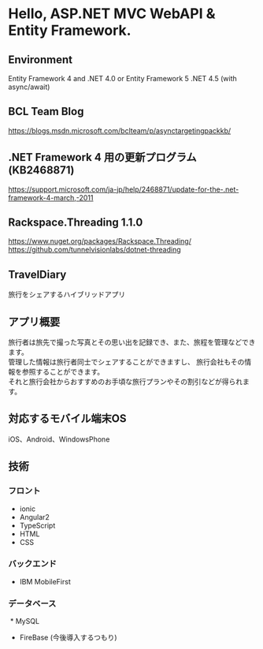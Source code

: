 Hello, ASP.NET MVC WebAPI & Entity Framework.
===
## Environment

Entity Framework 4 and .NET 4.0 or Entity Framework 5 .NET 4.5 (with async/await)

## BCL Team Blog
https://blogs.msdn.microsoft.com/bclteam/p/asynctargetingpackkb/

## .NET Framework 4 用の更新プログラム (KB2468871)
https://support.microsoft.com/ja-jp/help/2468871/update-for-the-.net-framework-4-march,-2011

## Rackspace.Threading 1.1.0
https://www.nuget.org/packages/Rackspace.Threading/
https://github.com/tunnelvisionlabs/dotnet-threading

## TravelDiary
  旅行をシェアするハイブリッドアプリ

## アプリ概要
  旅行者は旅先で撮った写真とその思い出を記録でき、また、旅程を管理などできます。<br>
	管理した情報は旅行者同士でシェアすることができますし、
	旅行会社もその情報を参照することができます。<br>
	それと旅行会社からおすすめのお手頃な旅行プランやその割引などが得られます。<br>
 
## 対応するモバイル端末OS
  iOS、Android、WindowsPhone 

## 技術

### フロント
* ionic
* Angular2
* TypeScript
* HTML
* CSS

### バックエンド
  * IBM MobileFirst
  
### データベース
  * MySQL
  * FireBase (今後導入するつもり)
  
